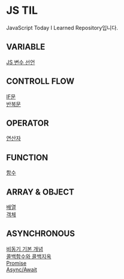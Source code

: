 # JS TIL

JavaScript Today I Learned Repository입니다.

## VARIABLE

[JS 변수 선언](./variable/variable.md)

## CONTROLL FLOW

[IF문](./controll_flow/controll_flow_if.md)<br />
[반복문](./controll_flow/controll_flow_repeat.md)<br />

## OPERATOR

[연산자](./operators/operator.md)

## FUNCTION

[함수](./function/funtion.md)

## ARRAY & OBJECT

[배열](./array/array.md) <br>
[객체](./object/object.md)

## ASYNCHRONOUS

[비동기 기본 개념](./asynchronous/basic_concept.md)<br>
[콜백함수와 콜백지옥](./asynchronous/callback.md)<br>
[Promise](./asynchronous/promise.md)<br>
[Async/Await](./asynchronous/async&await.md)

